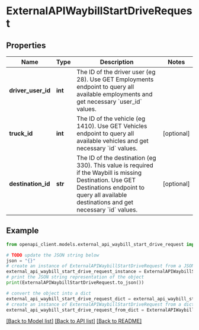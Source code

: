 # ExternalAPIWaybillStartDriveRequest


## Properties

Name | Type | Description | Notes
------------ | ------------- | ------------- | -------------
**driver_user_id** | **int** | The ID of the driver user (eg 28). Use GET Employments endpoint to query all available employments and get necessary &#x60;user_id&#x60; values. | 
**truck_id** | **int** | The ID of the vehicle (eg 1410). Use GET Vehicles endpoint to query all available vehicles and get necessary &#x60;id&#x60; values. | [optional] 
**destination_id** | **str** | The ID of the destination (eg 330). This value is required if the Waybill is missing Destination. Use GET Destinations endpoint to query all available destinations and get necessary &#x60;id&#x60; values. | [optional] 

## Example

```python
from openapi_client.models.external_api_waybill_start_drive_request import ExternalAPIWaybillStartDriveRequest

# TODO update the JSON string below
json = "{}"
# create an instance of ExternalAPIWaybillStartDriveRequest from a JSON string
external_api_waybill_start_drive_request_instance = ExternalAPIWaybillStartDriveRequest.from_json(json)
# print the JSON string representation of the object
print(ExternalAPIWaybillStartDriveRequest.to_json())

# convert the object into a dict
external_api_waybill_start_drive_request_dict = external_api_waybill_start_drive_request_instance.to_dict()
# create an instance of ExternalAPIWaybillStartDriveRequest from a dict
external_api_waybill_start_drive_request_from_dict = ExternalAPIWaybillStartDriveRequest.from_dict(external_api_waybill_start_drive_request_dict)
```
[[Back to Model list]](../README.md#documentation-for-models) [[Back to API list]](../README.md#documentation-for-api-endpoints) [[Back to README]](../README.md)


